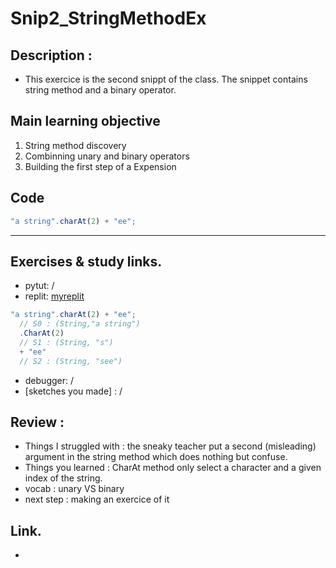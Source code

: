 # Snip2_StringMethodEx

## Description :
* This exercice is the second snippt of the class. The snippet contains string method and a binary operator.


## Main learning objective
1. String method discovery
2. Combinning unary and binary operators
3. Building the first step of a Expension

## Code

```js
"a string".charAt(2) + "ee";
```
___

## Exercises & study links.  
* pytut: /
* replit: [myreplit](https://repl.it/@Ludovic7127/see-a-string)  

```js
"a string".charAt(2) + "ee";
  // S0 : (String,"a string")
  .CharAt(2)
  // S1 : (String, "s")
  + "ee"
  // S2 : (String, "see")
```
* debugger: /
* [sketches you made] : /

## Review : 

* Things I struggled with : the sneaky teacher put a second (misleading) argument in the string method which does nothing but confuse.
* Things you learned : CharAt method only select a character and a given index of the string.
* vocab : unary VS binary
* next step : making an exercice of it

## Link.  
* 



